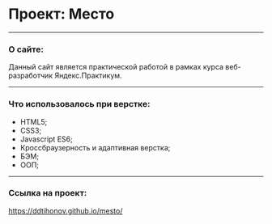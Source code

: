 # Проект: Место

___
### О сайте:
Данный сайт является практической  работой в рамках курса веб-разработчик Яндекс.Практикум.
___
### Что использовалось при верстке:

* HTML5;
* CSS3;
* Javascript ES6;
* Кроссбраузерность и адаптивная верстка;
* БЭМ;
* ООП;

___

### Ссылка на проект:

 https://ddtihonov.github.io/mesto/